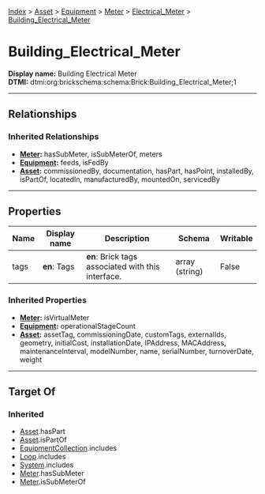 [Index](../../../../index.md) > [Asset](../../../Asset.md) > [Equipment](../../Equipment.md) > [Meter](../Meter.md) > [Electrical_Meter](Electrical_Meter.md) > [Building_Electrical_Meter](#)
# Building_Electrical_Meter

**Display name:** Building Electrical Meter<br />
**DTMI:** dtmi:org:brickschema:schema:Brick:Building_Electrical_Meter;1

---

## Relationships

### Inherited Relationships
* **[Meter](../Meter.md):** hasSubMeter, isSubMeterOf, meters
* **[Equipment](../../Equipment.md):** feeds, isFedBy
* **[Asset](../../../Asset.md):** commissionedBy, documentation, hasPart, hasPoint, installedBy, isPartOf, locatedIn, manufacturedBy, mountedOn, servicedBy

---

## Properties

|Name|Display name|Description|Schema|Writable|
|-|-|-|-|-|
|tags|**en**: Tags|**en**: Brick tags associated with this interface.|array (string)|False|
### Inherited Properties
* **[Meter](../Meter.md):** isVirtualMeter
* **[Equipment](../../Equipment.md):** operationalStageCount
* **[Asset](../../../Asset.md):** assetTag, commissioningDate, customTags, externalIds, geometry, initialCost, installationDate, IPAddress, MACAddress, maintenanceInterval, modelNumber, name, serialNumber, turnoverDate, weight

---

## Target Of
### Inherited
* [Asset](../../../Asset.md).hasPart
* [Asset](../../../Asset.md).isPartOf
* [EquipmentCollection](../../../../Collection/EquipmentCollection.md).includes
* [Loop](../../../../Collection/Loop/Loop.md).includes
* [System](../../../../Collection/System/System.md).includes
* [Meter](../Meter.md).hasSubMeter
* [Meter](../Meter.md).isSubMeterOf
